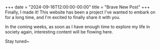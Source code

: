 +++
date = "2024-09-16T12:00:00-00:00"
title = "Brave New Post"
+++
Finally, I made it! This website has been a project I've wanted to embark on for a long time, and I'm excited to finally share it with you.

In the coming weeks, as soon as I have enough time to explore my life in society again, interesting content will be flowing here.

Stay tuned~